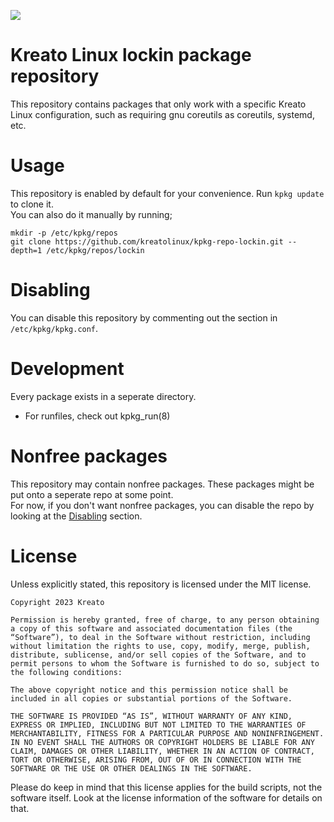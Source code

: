 <p align="left">
<img src="https://github.com/kreatolinux/logo/blob/master/withtext.png"> 
</p>

# Kreato Linux lockin package repository
This repository contains packages that only work with a specific Kreato Linux configuration, such as requiring gnu coreutils as coreutils, systemd, etc.

# Usage
This repository is enabled by default for your convenience. Run `kpkg update` to clone it.\
You can also do it manually by running;
```
mkdir -p /etc/kpkg/repos
git clone https://github.com/kreatolinux/kpkg-repo-lockin.git --depth=1 /etc/kpkg/repos/lockin
```

# Disabling
You can disable this repository by commenting out the section in `/etc/kpkg/kpkg.conf`.

# Development
Every package exists in a seperate directory.

* For runfiles, check out kpkg_run(8)

# Nonfree packages
This repository may contain nonfree packages. These packages might be put onto a seperate repo at some point.\
For now, if you don't want nonfree packages, you can disable the repo by looking at the [Disabling](README.md#Disabling) section.

# License
Unless explicitly stated, this repository is licensed under the MIT license.

```
Copyright 2023 Kreato

Permission is hereby granted, free of charge, to any person obtaining a copy of this software and associated documentation files (the “Software”), to deal in the Software without restriction, including without limitation the rights to use, copy, modify, merge, publish, distribute, sublicense, and/or sell copies of the Software, and to permit persons to whom the Software is furnished to do so, subject to the following conditions:

The above copyright notice and this permission notice shall be included in all copies or substantial portions of the Software.

THE SOFTWARE IS PROVIDED “AS IS”, WITHOUT WARRANTY OF ANY KIND, EXPRESS OR IMPLIED, INCLUDING BUT NOT LIMITED TO THE WARRANTIES OF MERCHANTABILITY, FITNESS FOR A PARTICULAR PURPOSE AND NONINFRINGEMENT. IN NO EVENT SHALL THE AUTHORS OR COPYRIGHT HOLDERS BE LIABLE FOR ANY CLAIM, DAMAGES OR OTHER LIABILITY, WHETHER IN AN ACTION OF CONTRACT, TORT OR OTHERWISE, ARISING FROM, OUT OF OR IN CONNECTION WITH THE SOFTWARE OR THE USE OR OTHER DEALINGS IN THE SOFTWARE.
```

Please do keep in mind that this license applies for the build scripts, not the software itself. Look at the license information of the software for details on that.
